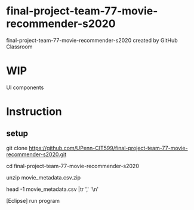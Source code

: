 # final-project-team-77-movie-recommender-s2020
final-project-team-77-movie-recommender-s2020 created by GitHub Classroom

# WIP
UI components

# Instruction
## setup
git clone https://github.com/UPenn-CIT599/final-project-team-77-movie-recommender-s2020.git

cd final-project-team-77-movie-recommender-s2020

unzip movie_metadata.csv.zip

head -1 movie_metadata.csv |tr ',' '\n'

[Eclipse] run program
